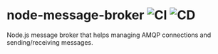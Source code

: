 # node-message-broker ![CI](https://github.com/ghoztsys/node-message-broker/workflows/CI/badge.svg) ![CD](https://github.com/ghoztsys/node-message-broker/workflows/CD/badge.svg)

Node.js message broker that helps managing AMQP connections and sending/receiving messages.
